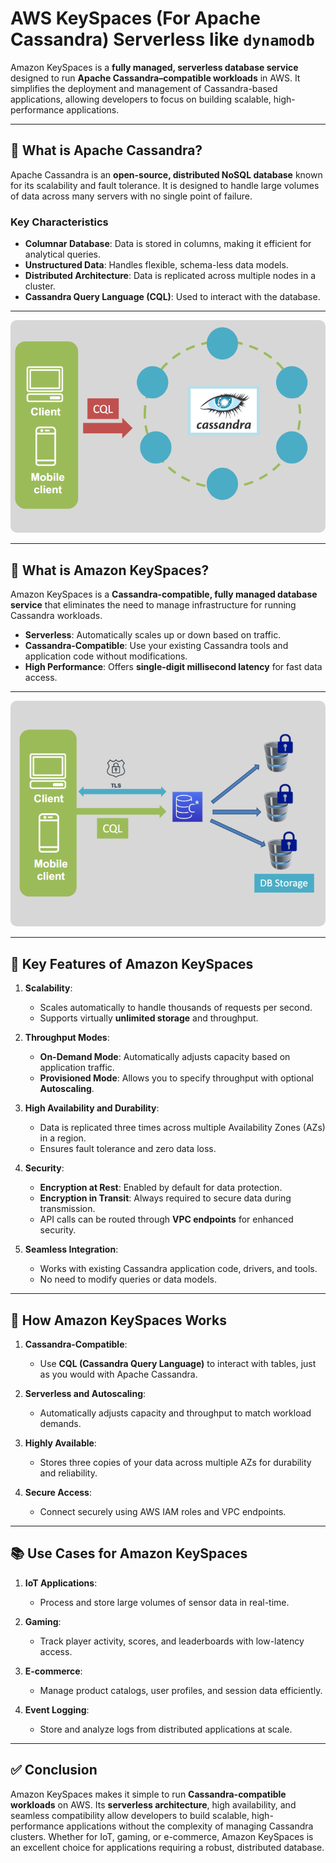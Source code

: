 # AWS KeySpaces (For Apache Cassandra) Serverless like `dynamodb`

Amazon KeySpaces is a **fully managed, serverless database service** designed to run **Apache Cassandra–compatible workloads** in AWS. It simplifies the deployment and management of Cassandra-based applications, allowing developers to focus on building scalable, high-performance applications.

---

## 📝 **What is Apache Cassandra?**

Apache Cassandra is an **open-source, distributed NoSQL database** known for its scalability and fault tolerance. It is designed to handle large volumes of data across many servers with no single point of failure.

### Key Characteristics

- **Columnar Database**: Data is stored in columns, making it efficient for analytical queries.
- **Unstructured Data**: Handles flexible, schema-less data models.
- **Distributed Architecture**: Data is replicated across multiple nodes in a cluster.
- **Cassandra Query Language (CQL)**: Used to interact with the database.

---

<div align="center">
  <img src="images/apache-cassandra.png" alt="Apache Cassandra" style="background-color: white; border-radius: 10px;" />
</div>

---

## 🌟 **What is Amazon KeySpaces?**

Amazon KeySpaces is a **Cassandra-compatible, fully managed database service** that eliminates the need to manage infrastructure for running Cassandra workloads.

- **Serverless**: Automatically scales up or down based on traffic.
- **Cassandra-Compatible**: Use your existing Cassandra tools and application code without modifications.
- **High Performance**: Offers **single-digit millisecond latency** for fast data access.

---

<div align="center">
  <img src="images/aws-KeySpaces.png" alt="Amazon KeySpaces" style="background-color: white; border-radius: 10px;" />
</div>

---

## 🔑 **Key Features of Amazon KeySpaces**

1. **Scalability**:

   - Scales automatically to handle thousands of requests per second.
   - Supports virtually **unlimited storage** and throughput.

2. **Throughput Modes**:

   - **On-Demand Mode**: Automatically adjusts capacity based on application traffic.
   - **Provisioned Mode**: Allows you to specify throughput with optional **Autoscaling**.

3. **High Availability and Durability**:

   - Data is replicated three times across multiple Availability Zones (AZs) in a region.
   - Ensures fault tolerance and zero data loss.

4. **Security**:

   - **Encryption at Rest**: Enabled by default for data protection.
   - **Encryption in Transit**: Always required to secure data during transmission.
   - API calls can be routed through **VPC endpoints** for enhanced security.

5. **Seamless Integration**:
   - Works with existing Cassandra application code, drivers, and tools.
   - No need to modify queries or data models.

---

## 🚀 **How Amazon KeySpaces Works**

1. **Cassandra-Compatible**:

   - Use **CQL (Cassandra Query Language)** to interact with tables, just as you would with Apache Cassandra.

2. **Serverless and Autoscaling**:

   - Automatically adjusts capacity and throughput to match workload demands.

3. **Highly Available**:

   - Stores three copies of your data across multiple AZs for durability and reliability.

4. **Secure Access**:
   - Connect securely using AWS IAM roles and VPC endpoints.

---

## 📚 **Use Cases for Amazon KeySpaces**

1. **IoT Applications**:

   - Process and store large volumes of sensor data in real-time.

2. **Gaming**:

   - Track player activity, scores, and leaderboards with low-latency access.

3. **E-commerce**:

   - Manage product catalogs, user profiles, and session data efficiently.

4. **Event Logging**:
   - Store and analyze logs from distributed applications at scale.

---

## ✅ **Conclusion**

Amazon KeySpaces makes it simple to run **Cassandra-compatible workloads** on AWS. Its **serverless architecture**, high availability, and seamless compatibility allow developers to build scalable, high-performance applications without the complexity of managing Cassandra clusters. Whether for IoT, gaming, or e-commerce, Amazon KeySpaces is an excellent choice for applications requiring a robust, distributed database.
